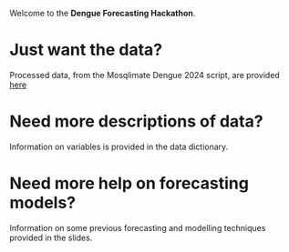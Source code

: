 Welcome to the **Dengue Forecasting Hackathon**.


# Just want the data?
Processed data, from the Mosqlimate Dengue 2024 script, are provided [here](https://www.dropbox.com/scl/fi/2hephjwnz24c278zvvtuz/brazil_all_data.csv?rlkey=gdamxukr3s12qcf7c9tvedmv4&st=0ufpst7a&dl=0)

# Need more descriptions of data?
Information on variables is provided in the data dictionary.

# Need more help on forecasting models?
Information on some previous forecasting and modelling techniques provided in the slides. 
